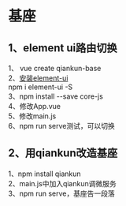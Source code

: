 # 基座

## 1、element ui路由切换

1、 vue create qiankun-base  
2、[安装element-ui](https://element.eleme.cn/#/zh-CN/component/installation)  
npm i element-ui -S  
3、npm install --save core-js  
4、修改App.vue  
5、修改main.js  
6、npm run serve测试，可以切换  

## 2、用qiankun改造基座

1、npm install qiankun  
2、main.js中加入qiankun调微服务  
3、npm run serve，基座告一段落  